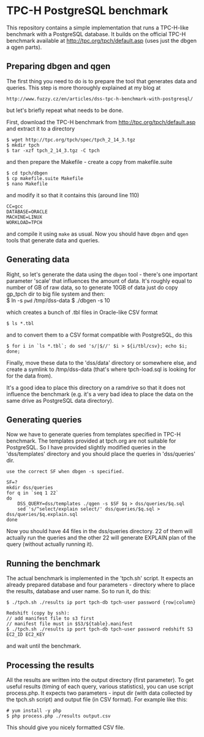 TPC-H PostgreSQL benchmark
==========================
This repository contains a simple implementation that runs a TPC-H-like
benchmark with a PostgreSQL database. It builds on the official TPC-H
benchmark available at http://tpc.org/tpch/default.asp (uses just the
dbgen a qgen parts).


Preparing dbgen and qgen
------------------------
The first thing you need to do is to prepare the tool that generates
data and queries. This step is more thoroughly explained at my blog at 

    http://www.fuzzy.cz/en/articles/dss-tpc-h-benchmark-with-postgresql/

but let's briefly repeat what needs to be done.

First, download the TPC-H benchmark from http://tpc.org/tpch/default.asp
and extract it to a directory

    $ wget http://tpc.org/tpch/spec/tpch_2_14_3.tgz
    $ mkdir tpch
    $ tar -xzf tpch_2_14_3.tgz -C tpch

and then prepare the Makefile - create a copy from makefile.suite

    $ cd tpch/dbgen
    $ cp makefile.suite Makefile
    $ nano Makefile

and modify it so that it contains this (around line 110)

    CC=gcc
    DATABASE=ORACLE
    MACHINE=LINUX
    WORKLOAD=TPCH

and compile it using `make` as usual. Now you should have `dbgen` and
`qgen` tools that generate data and queries.


Generating data
---------------
Right, so let's generate the data using the `dbgen` tool - there's one
important parameter 'scale' that influences the amount of data. It's
roughly equal to number of GB of raw data, so to generate 10GB of data
just do
    copy gp_tpch dir to big file system and then:  
    $ ln -s `pwd` /tmp/dss-data
    $ ./dbgen -s 10

which creates a bunch of .tbl files in Oracle-like CSV format

    $ ls *.tbl

and to convert them to a CSV format compatible with PostgreSQL, do this

    $ for i in `ls *.tbl`; do sed 's/|$//' $i > ${i/tbl/csv}; echo $i; done;

Finally, move these data to the 'dss/data' directory or somewhere else,
and create a symlink to /tmp/dss-data (that's where tpch-load.sql is
looking for for the data from).

It's a good idea to place this directory on a ramdrive so that it does not
influence the benchmark (e.g. it's a very bad idea to place the data on the
same drive as PostgreSQL data directory).


Generating queries
------------------
Now we have to generate queries from templates specified in TPC-H benchmark.
The templates provided at tpch.org are not suitable for PostgreSQL. So
I have provided slightly modified queries in the 'dss/templates' directory
and you should place the queries in 'dss/queries' dir.
    
    use the correct SF when dbgen -s specified.

    SF=?
    mkdir dss/queries
    for q in `seq 1 22`
    do
        DSS_QUERY=dss/templates ./qgen -s $SF $q > dss/queries/$q.sql
        sed 's/^select/explain select/' dss/queries/$q.sql > dss/queries/$q.explain.sql
    done

Now you should have 44 files in the dss/queries directory. 22 of them will
actually run the queries and the other 22 will generate EXPLAIN plan of
the query (without actually running it).


Running the benchmark
---------------------
The actual benchmark is implemented in the 'tpch.sh' script. It expects
an already prepared database and four parameters - directory where to place
the results, database and user name. So to run it, do this:

    $ ./tpch.sh ./results ip port tpch-db tpch-user password {row|column}

    Redshift (copy by ssh):
    // add manifest file to s3 first
    // manifest file must in $S3/${table}.manifest
    $ ./tpch.sh ./results ip port tpch-db tpch-user password redshift S3 EC2_ID EC2_KEY

and wait until the benchmark.


Processing the results
----------------------
All the results are written into the output directory (first parameter). To get
useful results (timing of each query, various statistics), you can use script
process.php. It expects two parameters - input dir (with data collected by the
tpch.sh script) and output file (in CSV format). For example like this:

    # yum install -y php
    $ php process.php ./results output.csv

This should give you nicely formatted CSV file.
